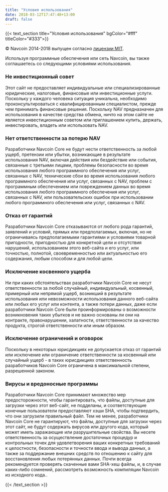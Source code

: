 ```yaml
---
title: "Условия использования"
date: 2018-03-12T17:47:48+13:00
draft: false
---
```

{{< text_section
    title="Условия использования"
    bgColor="#fff"
    titleColor="#333">}}

<p>© Navcoin 2014-2018 выпущен согласно <a href="http://opensource.org/licenses/mit-license.php">лицензии MIT</a>.</p>

<p>Используя программные обеспечения или сеть Navcoin, вы также соглашаетесь со следующими условиями использования.</p>

<h3>Не инвестиционный совет</h3>
<p>Этот сайт не предоставляет индивидуальные или специализированные юридические, налоговые, финансовые или инвестиционные услуги. Поскольку у каждого человека ситуация уникальна, необходимо проконсультироваться с квалифицированным специалистом, прежде чем принимать финансовые решения. Поскольку NAV предназначен для использования в качестве средства обмена, ничто на этом сайте не является инвестиционным советом или приглашением купить, держать, инвестировать, владеть или использовать NAV.</p>

<h3>Нет ответственности за потерю NAV</h3>
<p>Разработчики Navcoin Core не будут нести ответственность за любой ущерб, претензии или убытки, возникающие в результате использования NAV, включая действия или бездействие или события, связанные с третьими лицами, проблемы безопасности во время использования любого программного обеспечения или услуг, связанных с NAV, технические сбои во время использования любого программного обеспечения или услуг, связанных с NAV, проблем с программным обеспечением или повреждением данных во время использования любого программного обеспечения или услуг, связанных с NAV, или пользовательских ошибок при использовании любого программного обеспечения или услуг, связанных с NAV.</p>

<h3>Отказ от гарантий</h3>
<p>Разработчики Navcoin Core отказываются от любого рода гарантий, заявлений и условий, прямых или предполагаемых, включая, но не ограничиваясь предполагаемыми гарантиями и условиями товарной пригодности, пригодностью для конкретной цели и отсутствия нарушений, использованием этого веб-сайта и его услуг, или точностью, полнотой, своевременностью или актуальностью его содержания, любым способом и для любой цели.</p>

<h3>Исключение косвенного ущерба</h3>
<p>Ни при каких обстоятельствах разработчики Navcoin Core не несут ответственности за любой случайный, индивидуальный, косвенный, примерный или непрямой ущерб, возникший в результате использования или невозможности использования данного веб-сайта или любых его услуг или контента, а также потери данных, даже если разработчики Navcoin Core были проинформированы о возможности возникновения таких убытков и не важно основаны ли они на контракте, правонарушении, халатности, ответственности за качество продукта, строгой ответственности или иным образом.</p>

<h3>Исключение ограничений и оговорок</h3>
<p>Поскольку в некоторых юрисдикциях не допускается отказ от гарантий или исключение или ограничение ответственности за косвенный или случайный ущерб - в таких юрисдикциях ответственность разработчиков Navcoin Core ограничена в максимальной степени, разрешенной законом.</p>

<h3>Вирусы и вредоносные программы</h3>
<p>Разработчики Navcoin Core принимают множество мер предосторожности, чтобы гарантировать, что файлы, доступные для загрузки через этот веб-сайт, не подделаны, и соответствующие конечные пользователи предоставляют хэши SHA, чтобы подтвердить, что они загрузили правильный файл. Тем не менее, разработчики Navcoin Core не гарантируют, что файлы, доступные для загрузки через этот сайт, не будут содержать вирусов или другого кода, который может иметь заражающие или разрушительные свойства. Вы несете ответственность за осуществление достаточных процедур и контрольных точек для удовлетворения ваших конкретных требований к целостности, безопасности и точности ввода и вывода данных, а также за поддержание внешних средств по отношению к сайту для восстановления любых потерянных данных. Почти всегда рекомендуется проверять скаченные вами SHA-хеш файлы, и, в случае каких-либо сомнений, рассмотреть возможность компиляции Navcoin из исходного кода..</p>
{{< /text_section >}}
